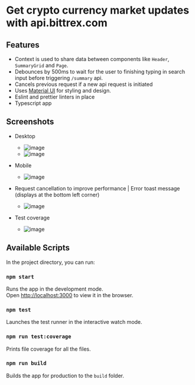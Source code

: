 # Get crypto currency market updates with api.bittrex.com

## Features
- Context is used to share data between components like `Header`, `SummaryGrid` and `Page`.
- Debounces by 500ms to wait for the user to finishing typing in search input before triggering `/summary` api.
- Cancels previous request if a new api request is initiated
- Uses [Material UI](https://mui.com/) for styling and design.
- Eslint and prettier linters in place
- Typescript app

## Screenshots

- Desktop
  - ![image](https://github.com/chid93/crypto-updates/assets/9027740/711e531c-633c-4a28-9a5e-e95a5fc4807c)
  - ![image](https://github.com/chid93/crypto-updates/assets/9027740/1432eb91-c39d-4924-952c-4600cb1c5a3f)

- Mobile
  - ![image](https://github.com/chid93/crypto-updates/assets/9027740/6e8ad74a-d7cb-4a6a-a998-20b4521a5816)

- Request cancellation to improve performance | Error toast message (displays at the bottom left corner)
  - ![image](https://github.com/chid93/crypto-updates/assets/9027740/100f2a72-8570-42c0-90e1-eb3130896c48)

- Test coverage
  - ![image](https://github.com/chid93/crypto-updates/assets/9027740/84a109c6-10f5-4832-9612-dba6581f4b4d)

## Available Scripts

In the project directory, you can run:

### `npm start`

Runs the app in the development mode.\
Open [http://localhost:3000](http://localhost:3000) to view it in the browser.

### `npm test`

Launches the test runner in the interactive watch mode.

### `npm run test:coverage`

Prints file coverage for all the files.

### `npm run build`

Builds the app for production to the `build` folder.
